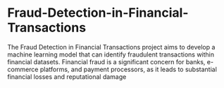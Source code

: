 # Fraud-Detection-in-Financial-Transactions
The Fraud Detection in Financial Transactions project aims to develop a machine learning model that can identify fraudulent transactions within financial datasets. Financial fraud is a significant concern for banks, e-commerce platforms, and payment processors, as it leads to substantial financial losses and reputational damage
